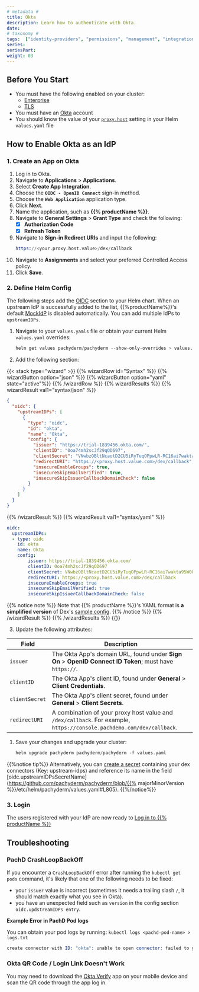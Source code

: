 ```yaml
---
# metadata # 
title: Okta
description: Learn how to authenticate with Okta.
date: 
# taxonomy #
tags:  ["identity-providers", "permissions", "management", "integrations"]
series:
seriesPart:
weight: 03
---
```


## Before You Start 

- You must have the following enabled on your cluster:
  - [Enterprise](/{{%release%}}/set-up/enterprise/activate-via-helm)
  - [TLS](/{{%release%}}/set-up/tls) 
- You must have an [Okta](https://okta.com) account
- You should know the value of your [`proxy.host`](/{{%release%}}/manage/helm-values/proxy/) setting in your Helm `values.yaml` file

## How to Enable Okta as an IdP

### 1. Create an App on Okta

1. Log in to Okta.
2. Navigate to **Applications** > **Applications**.
3. Select **Create App Integration**.
4. Choose the **`OIDC - OpenID Connect`** sign-in method.
5. Choose the **`Web Application`** application type.
6. Click **Next**.
7. Name the application, such as **{{% productName %}}**.
8. Navigate to **General Settings** > **Grant Type** and check the following:
      - [x] **Authorization Code**
      - [x] **Refresh Token**
9. Navigate to **Sign-in Redirect URIs** and input the following:
      ```s
      https://<your.proxy.host.value>/dex/callback
      ```
10. Navigate to **Assignments** and select your preferred Controlled Access policy.
11. Click **Save**.

### 2. Define Helm Config

The following steps add the [OIDC](/{{%release%}}/manage/helm-values/oidc/) section to your Helm chart. When an upstream IdP is successfully added to the list, {{%productName%}}'s default [MockIdP](/{{%release%}}/set-up/connectors/mockidp) is disabled automatically. You can add multiple IdPs to `upstreamIDPs`.

1. Navigate to your `values.yamls` file or obtain your current Helm `values.yaml` overrides:
   ```s
   helm get values pachyderm/pachyderm --show-only-overrides > values.yaml
   ```
2. Add the following section:

{{< stack type="wizard" >}}
{{% wizardRow id="Syntax" %}}
 {{% wizardButton option="json" %}}
 {{% wizardButton option="yaml" state="active"%}}
{{% /wizardRow %}}
{{% wizardResults %}}
{{% wizardResult val1="syntax/json" %}}
``` json
{
  "oidc": {
    "upstreamIDPs": [
      {
        "type": "oidc",
        "id": "okta",
        "name": "Okta",
        "config": {
          "issuer": "https://trial-1839456.okta.com/",
          "clientID": "0oa74mh2scJf29qOD697",
          "clientSecret": "VNwbzOBltNcaotD2CU5iRyTuqOPpwLR-RC16ai7wakta95W00p7X5HYkEgS_5UWH",
          "redirectURI": "https://<proxy.host.value.com>/dex/callback",
          "insecureEnableGroups": true,
          "insecureSkipEmailVerified": true,
          "insecureSkipIssuerCallbackDomainCheck": false
        }
      }
    ]
  }
}
```
{{% /wizardResult %}}
{{% wizardResult val1="syntax/yaml" %}}
``` yaml
oidc:
  upstreamIDPs:
  - type: oidc
    id: okta
    name: Okta
    config:
        issuer: https://trial-1839456.okta.com/
        clientID: 0oa74mh2scJf29qOD697
        clientSecret: VNwbzOBltNcaotD2CU5iRyTuqOPpwLR-RC16ai7wakta95W00p7X5HYkEgS_5UWH
        redirectURI: https://<proxy.host.value.com>/dex/callback 
        insecureEnableGroups: true
        insecureSkipEmailVerified: true
        insecureSkipIssuerCallbackDomainCheck: false
```
{{% notice note %}}
Note that {{% productName %}}'s YAML format is **a simplified version** of Dex's [sample config](https://dexidp.io/docs/connectors/oidc/).
{{% /notice %}}
{{% /wizardResult %}}
{{% /wizardResults %}}
{{</stack>}}

3. Update the following attributes:
   
| Field          | Description                                                                                     |
|----------------|-------------------------------------------------------------------------------------------------|
| `issuer`       | The Okta App's domain URL, found under **Sign On** > **OpenID Connect ID Token**; must have `https://`. |
| `clientID`     | The Okta App's client ID, found under **General** > **Client Credentials**.                    |
| `clientSecret` | The Okta App's client secret, found under **General** > **Client Secrets**.                |
| `redirectURI`  | A combination of your proxy host value and `/dex/callback`. For example, `https://console.pachdemo.com/dex/callback`. |

1. Save your changes and upgrade your cluster:
   ```s
   helm upgrade pachyderm pachyderm/pachyderm -f values.yaml
   ```

{{%notice tip%}}
Alternatively, you can [create a secret](/{{%release%}}/manage/secrets) containing your dex connectors (Key: upstream-idps) and reference its name in the field [oidc.upstreamIDPsSecretName](https://github.com/pachyderm/pachyderm/blob/{{% majorMinorVersion %}}/etc/helm/pachyderm/values.yaml#L805).
{{%/notice%}}

### 3. Login
The users registered with your IdP are now ready to [Log in to {{% productName %}}](/{{%release%}}/get-started/connect-to-existing)

## Troubleshooting 

### PachD CrashLoopBackOff

If you encounter a `CrashLoopBackOff` error after running the `kubectl get pods` command, it's likely that one of the following needs to be fixed:
  - your `issuer` value is incorrect (sometimes it needs a trailing slash `/`, it should match exactly what you see in Okta).
  - you have an unexpected field such as `version` in the config section `oidc.updstreamIDPs entry`. 

**Example Error in PachD Pod logs**

You can obtain your pod logs by running: `kubectl logs <pachd-pod-name> > logs.txt`

```s
create connector with ID: "okta": unable to open connector: failed to get provider: oidc: issuer did not match the issuer returned by provider, expected "https://trial-1839456.okta.com/" got "https://trial-1839456.okta.com"
```

### Okta QR Code / Login Link Doesn't Work

You may need to download the [Okta Verify](https://www.okta.com/integrations/okta-verify/) app on your mobile device and scan the QR code through the app log in.